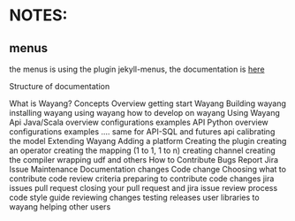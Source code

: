 # NOTES:

## menus
the menus is using the plugin jekyll-menus, the documentation is [here](https://github.com/forestryio/jekyll-menus)


Structure of documentation

[comment]: <> (TODO: add the internal structure of every topics)
What is Wayang?
    Concepts
    Overview
getting start Wayang
    Building wayang
    installing wayang
    using wayang
    how to develop on wayang
Using Wayang
    Api Java/Scala
        overview
        configurations
        examples
    API Python
        overview
        configurations
        examples
    .... same for API-SQL and futures api
    calibrating the model
Extending Wayang
    Adding a platform
        Creating the plugin
        creating an operator
        creating the mapping (1 to 1, 1 to n)
        creating channel
        creating the compiler
        wrapping udf and others
How to Contribute
    Bugs Report
    Jira Issue Maintenance
    Documentation changes
    Code change
        Choosing what to contribute
        code review criteria
        preparing to contribute code changes
            jira issues
            pull request
            closing your pull request and jira issue
    review process
    code style guide
    reviewing changes
    testing releases
    user libraries to wayang
    helping other users
